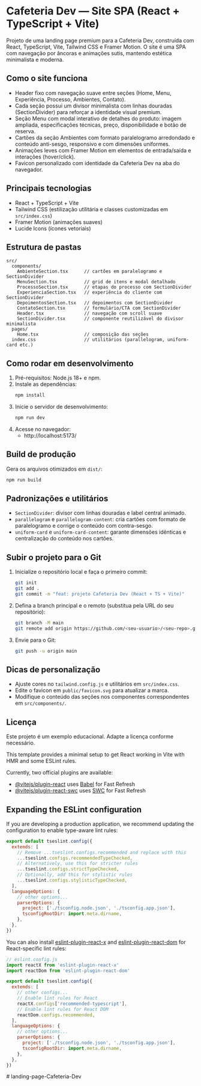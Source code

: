 # Cafeteria Dev — Site SPA (React + TypeScript + Vite)

Projeto de uma landing page premium para a Cafeteria Dev, construída com React, TypeScript, Vite, Tailwind CSS e Framer Motion. O site é uma SPA com navegação por âncoras e animações sutis, mantendo estética minimalista e moderna.

## Como o site funciona

- Header fixo com navegação suave entre seções (Home, Menu, Experiência, Processo, Ambientes, Contato).
- Cada seção possui um divisor minimalista com linhas douradas (SectionDivider) para reforçar a identidade visual premium.
- Seção Menu com modal interativo de detalhes do produto: imagem ampliada, especificações técnicas, preço, disponibilidade e botão de reserva.
- Cartões da seção Ambientes com formato paralelogramo arredondado e conteúdo anti-sesgo, responsivo e com dimensões uniformes.
- Animações leves com Framer Motion em elementos de entrada/saída e interações (hover/click).
- Favicon personalizado com identidade da Cafeteria Dev na aba do navegador.

## Principais tecnologias

- React + TypeScript + Vite
- Tailwind CSS (estilização utilitária e classes customizadas em `src/index.css`)
- Framer Motion (animações suaves)
- Lucide Icons (ícones vetoriais)

## Estrutura de pastas

```
src/
  components/
    AmbienteSection.tsx      // cartões em paralelogramo e SectionDivider
    MenuSection.tsx          // grid de itens e modal detalhado
    ProcessoSection.tsx      // etapas do processo com SectionDivider
    ExperienciaSection.tsx   // experiência do cliente com SectionDivider
    DepoimentosSection.tsx   // depoimentos com SectionDivider
    ContatoSection.tsx       // formulário/CTA com SectionDivider
    Header.tsx               // navegação com scroll suave
    SectionDivider.tsx       // componente reutilizável do divisor minimalista
  pages/
    Home.tsx                 // composição das seções
  index.css                  // utilitários (parallelogram, uniform-card etc.)
```

## Como rodar em desenvolvimento

1. Pré-requisitos: Node.js 18+ e npm.
2. Instale as dependências:
   ```bash
   npm install
   ```
3. Inicie o servidor de desenvolvimento:
   ```bash
   npm run dev
   ```
4. Acesse no navegador:
   - http://localhost:5173/

## Build de produção

Gera os arquivos otimizados em `dist/`:
```bash
npm run build
```

## Padronizações e utilitários

- `SectionDivider`: divisor com linhas douradas e label central animado.
- `parallelogram` e `parallelogram-content`: cria cartões com formato de paralelogramo e corrige o conteúdo com contra-sesgo.
- `uniform-card` e `uniform-card-content`: garante dimensões idênticas e centralização do conteúdo nos cartões.

## Subir o projeto para o Git

1. Inicialize o repositório local e faça o primeiro commit:
   ```bash
   git init
   git add .
   git commit -m "feat: projeto Cafeteria Dev (React + TS + Vite)"
   ```
2. Defina a branch principal e o remoto (substitua pela URL do seu repositório):
   ```bash
   git branch -M main
   git remote add origin https://github.com/<seu-usuario>/<seu-repo>.git
   ```
3. Envie para o Git:
   ```bash
   git push -u origin main
   ```

## Dicas de personalização

- Ajuste cores no `tailwind.config.js` e utilitários em `src/index.css`.
- Edite o favicon em `public/favicon.svg` para atualizar a marca.
- Modifique o conteúdo das seções nos componentes correspondentes em `src/components/`.

## Licença

Este projeto é um exemplo educacional. Adapte a licença conforme necessário.


This template provides a minimal setup to get React working in Vite with HMR and some ESLint rules.

Currently, two official plugins are available:

- [@vitejs/plugin-react](https://github.com/vitejs/vite-plugin-react/blob/main/packages/plugin-react) uses [Babel](https://babeljs.io/) for Fast Refresh
- [@vitejs/plugin-react-swc](https://github.com/vitejs/vite-plugin-react/blob/main/packages/plugin-react-swc) uses [SWC](https://swc.rs/) for Fast Refresh

## Expanding the ESLint configuration

If you are developing a production application, we recommend updating the configuration to enable type-aware lint rules:

```js
export default tseslint.config({
  extends: [
    // Remove ...tseslint.configs.recommended and replace with this
    ...tseslint.configs.recommendedTypeChecked,
    // Alternatively, use this for stricter rules
    ...tseslint.configs.strictTypeChecked,
    // Optionally, add this for stylistic rules
    ...tseslint.configs.stylisticTypeChecked,
  ],
  languageOptions: {
    // other options...
    parserOptions: {
      project: ['./tsconfig.node.json', './tsconfig.app.json'],
      tsconfigRootDir: import.meta.dirname,
    },
  },
})
```

You can also install [eslint-plugin-react-x](https://github.com/Rel1cx/eslint-react/tree/main/packages/plugins/eslint-plugin-react-x) and [eslint-plugin-react-dom](https://github.com/Rel1cx/eslint-react/tree/main/packages/plugins/eslint-plugin-react-dom) for React-specific lint rules:

```js
// eslint.config.js
import reactX from 'eslint-plugin-react-x'
import reactDom from 'eslint-plugin-react-dom'

export default tseslint.config({
  extends: [
    // other configs...
    // Enable lint rules for React
    reactX.configs['recommended-typescript'],
    // Enable lint rules for React DOM
    reactDom.configs.recommended,
  ],
  languageOptions: {
    // other options...
    parserOptions: {
      project: ['./tsconfig.node.json', './tsconfig.app.json'],
      tsconfigRootDir: import.meta.dirname,
    },
  },
})
```
#   l a n d i n g - p a g e - C a f e t e r i a - D e v  
 